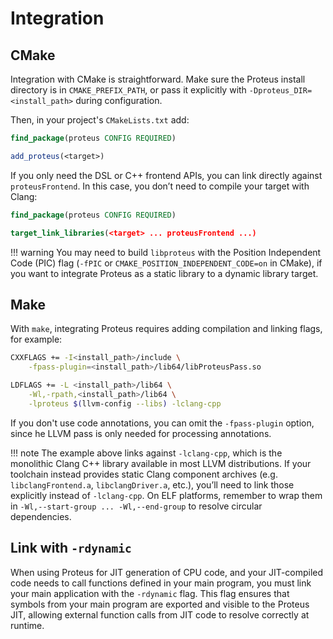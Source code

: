 # Integration

## CMake

Integration with CMake is straightforward.
Make sure the Proteus install directory is in `CMAKE_PREFIX_PATH`, or pass it
explicitly with `-Dproteus_DIR=<install_path>` during configuration.

Then, in your project's `CMakeLists.txt` add:
```cmake
find_package(proteus CONFIG REQUIRED)

add_proteus(<target>)
```

If you only need the DSL or C++ frontend APIs, you can link directly against
`proteusFrontend`.
In this case, you don’t need to compile your target with Clang:

```cmake
find_package(proteus CONFIG REQUIRED)

target_link_libraries(<target> ... proteusFrontend ...)
```

!!! warning
    You may need to build `libproteus` with the Position Independent Code (PIC)
    flag (`-fPIC` or `CMAKE_POSITION_INDEPENDENT_CODE=on` in CMake), if you want
    to integrate Proteus as a static library to a dynamic library target.

## Make

With `make`, integrating Proteus requires adding compilation and
linking flags, for example:

```bash
CXXFLAGS += -I<install_path>/include \
    -fpass-plugin=<install_path>/lib64/libProteusPass.so

LDFLAGS += -L <install_path>/lib64 \
    -Wl,-rpath,<install_path>/lib64 \
    -lproteus $(llvm-config --libs) -lclang-cpp
```

If you don't use code annotations, you can omit the `-fpass-plugin` option,
since he LLVM pass is only needed for processing annotations.

!!! note
    The example above links against `-lclang-cpp`, which is the monolithic
    Clang C++ library available in most LLVM distributions.
    If your toolchain instead provides static Clang component archives
    (e.g. `libclangFrontend.a`, `libclangDriver.a`, etc.), you’ll need to link
    those explicitly instead of `-lclang-cpp`. On ELF platforms, remember to wrap
    them in `-Wl,--start-group ... -Wl,--end-group` to resolve circular
    dependencies.

## Link with `-rdynamic`

When using Proteus for JIT generation of CPU code, and your JIT-compiled code
needs to call functions defined in your main program, you must link your main
application with the `-rdynamic` flag.
This flag ensures that symbols from your main program are exported and visible
to the Proteus JIT, allowing external function calls from JIT code to resolve
correctly at runtime.
